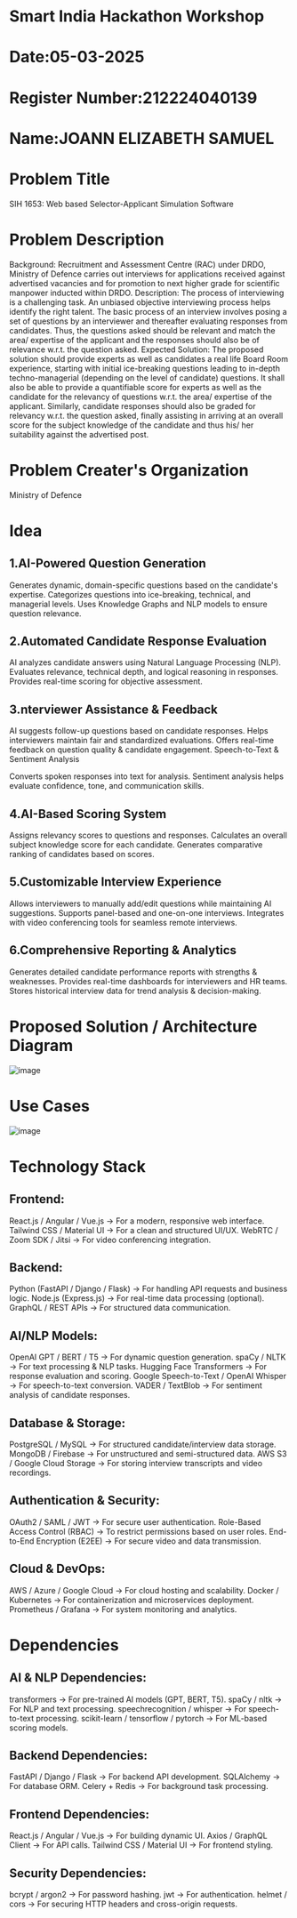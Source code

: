# Smart India Hackathon Workshop
# Date:05-03-2025
# Register Number:212224040139
# Name:JOANN ELIZABETH SAMUEL
# Problem Title
SIH 1653: Web based Selector-Applicant Simulation Software
# Problem Description
Background: Recruitment and Assessment Centre (RAC) under DRDO, Ministry of Defence carries out interviews for applications received against advertised vacancies and for promotion to next higher grade for scientific manpower inducted within DRDO. Description: The process of interviewing is a challenging task. An unbiased objective interviewing process helps identify the right talent. The basic process of an interview involves posing a set of questions by an interviewer and thereafter evaluating responses from candidates. Thus, the questions asked should be relevant and match the area/ expertise of the applicant and the responses should also be of relevance w.r.t. the question asked. Expected Solution: The proposed solution should provide experts as well as candidates a real life Board Room experience, starting with initial ice-breaking questions leading to in-depth techno-managerial (depending on the level of candidate) questions. It shall also be able to provide a quantifiable score for experts as well as the candidate for the relevancy of questions w.r.t. the area/ expertise of the applicant. Similarly, candidate responses should also be graded for relevancy w.r.t. the question asked, finally assisting in arriving at an overall score for the subject knowledge of the candidate and thus his/ her suitability against the advertised post.

# Problem Creater's Organization
Ministry of Defence

# Idea

## 1.AI-Powered Question Generation

Generates dynamic, domain-specific questions based on the candidate's expertise.
Categorizes questions into ice-breaking, technical, and managerial levels.
Uses Knowledge Graphs and NLP models to ensure question relevance.
## 2.Automated Candidate Response Evaluation

AI analyzes candidate answers using Natural Language Processing (NLP).
Evaluates relevance, technical depth, and logical reasoning in responses.
Provides real-time scoring for objective assessment.

## 3.nterviewer Assistance & Feedback

AI suggests follow-up questions based on candidate responses.
Helps interviewers maintain fair and standardized evaluations.
Offers real-time feedback on question quality & candidate engagement.
Speech-to-Text & Sentiment Analysis

Converts spoken responses into text for analysis.
Sentiment analysis helps evaluate confidence, tone, and communication skills.

## 4.AI-Based Scoring System

Assigns relevancy scores to questions and responses.
Calculates an overall subject knowledge score for each candidate.
Generates comparative ranking of candidates based on scores.

## 5.Customizable Interview Experience

Allows interviewers to manually add/edit questions while maintaining AI suggestions.
Supports panel-based and one-on-one interviews.
Integrates with video conferencing tools for seamless remote interviews.

## 6.Comprehensive Reporting & Analytics

Generates detailed candidate performance reports with strengths & weaknesses.
Provides real-time dashboards for interviewers and HR teams.
Stores historical interview data for trend analysis & decision-making.

# Proposed Solution / Architecture Diagram

![image](https://github.com/user-attachments/assets/121abe52-b4ae-4400-9d3a-59455dd4c170)


# Use Cases

![image](https://github.com/user-attachments/assets/51ab7f06-707c-4520-80ed-25490249f300)


# Technology Stack

## Frontend:
React.js / Angular / Vue.js → For a modern, responsive web interface.
Tailwind CSS / Material UI → For a clean and structured UI/UX.
WebRTC / Zoom SDK / Jitsi → For video conferencing integration.

## Backend:
Python (FastAPI / Django / Flask) → For handling API requests and business logic.
Node.js (Express.js) → For real-time data processing (optional).
GraphQL / REST APIs → For structured data communication.

## AI/NLP Models:
OpenAI GPT / BERT / T5 → For dynamic question generation.
spaCy / NLTK → For text processing & NLP tasks.
Hugging Face Transformers → For response evaluation and scoring.
Google Speech-to-Text / OpenAI Whisper → For speech-to-text conversion.
VADER / TextBlob → For sentiment analysis of candidate responses.

## Database & Storage:
PostgreSQL / MySQL → For structured candidate/interview data storage.
MongoDB / Firebase → For unstructured and semi-structured data.
AWS S3 / Google Cloud Storage → For storing interview transcripts and video recordings.

## Authentication & Security:
OAuth2 / SAML / JWT → For secure user authentication.
Role-Based Access Control (RBAC) → To restrict permissions based on user roles.
End-to-End Encryption (E2EE) → For secure video and data transmission.

## Cloud & DevOps:
AWS / Azure / Google Cloud → For cloud hosting and scalability.
Docker / Kubernetes → For containerization and microservices deployment.
Prometheus / Grafana → For system monitoring and analytics.


# Dependencies

## AI & NLP Dependencies:
transformers → For pre-trained AI models (GPT, BERT, T5).
spaCy / nltk → For NLP and text processing.
speechrecognition / whisper → For speech-to-text processing.
scikit-learn / tensorflow / pytorch → For ML-based scoring models.

## Backend Dependencies:
FastAPI / Django / Flask → For backend API development.
SQLAlchemy → For database ORM.
Celery + Redis → For background task processing.

## Frontend Dependencies:
React.js / Angular / Vue.js → For building dynamic UI.
Axios / GraphQL Client → For API calls.
Tailwind CSS / Material UI → For frontend styling.

## Security Dependencies:
bcrypt / argon2 → For password hashing.
jwt → For authentication.
helmet / cors → For securing HTTP headers and cross-origin requests.
